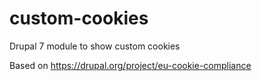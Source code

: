 custom-cookies
=====================

Drupal 7 module to show custom cookies

Based on https://drupal.org/project/eu-cookie-compliance

